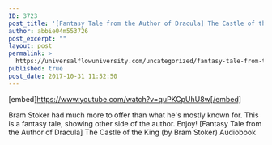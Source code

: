 ```yaml
---
ID: 3723
post_title: '[Fantasy Tale from the Author of Dracula] The Castle of the King (Bram Stoker Audiobook)'
author: abbie04m553726
post_excerpt: ""
layout: post
permalink: >
  https://universalflowuniversity.com/uncategorized/fantasy-tale-from-the-author-of-dracula-the-castle-of-the-king-bram-stoker-audiobook/
published: true
post_date: 2017-10-31 11:52:50
---
```

[embed]https://www.youtube.com/watch?v=quPKCpUhU8w[/embed]<br>
<p>Bram Stoker had much more to offer than what he's mostly known for. This is a fantasy tale, showing other side of the author. Enjoy!
[Fantasy Tale from the Author of Dracula] The Castle of the King (by Bram Stoker) Audiobook</p>
